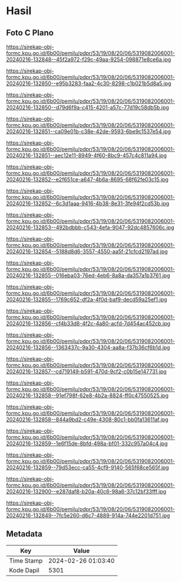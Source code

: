 # Hasil

## Foto C Plano

https://sirekap-obj-formc.kpu.go.id/6b00/pemilu/pdpr/53/19/08/20/06/5319082006001-20240216-132848--45f2a972-f29c-49aa-9254-098871e8ce6a.jpg

https://sirekap-obj-formc.kpu.go.id/6b00/pemilu/pdpr/53/19/08/20/06/5319082006001-20240216-132850--e95b3283-faa2-4c30-8298-c1b021b5d8a5.jpg

https://sirekap-obj-formc.kpu.go.id/6b00/pemilu/pdpr/53/19/08/20/06/5319082006001-20240216-132850--d79d6f9a-c415-4201-a57c-77d19c58db5b.jpg

https://sirekap-obj-formc.kpu.go.id/6b00/pemilu/pdpr/53/19/08/20/06/5319082006001-20240216-132851--ca09e01b-c38e-42de-9593-6be9c1537e54.jpg

https://sirekap-obj-formc.kpu.go.id/6b00/pemilu/pdpr/53/19/08/20/06/5319082006001-20240216-132851--aec12e11-8949-4f60-8bc9-457c4c811a94.jpg

https://sirekap-obj-formc.kpu.go.id/6b00/pemilu/pdpr/53/19/08/20/06/5319082006001-20240216-132852--e2f651ce-a647-4b6a-8695-68f62fe03c15.jpg

https://sirekap-obj-formc.kpu.go.id/6b00/pemilu/pdpr/53/19/08/20/06/5319082006001-20240216-132852--6c3d1aaa-9416-4b38-8e31-3fe94f2cd53b.jpg

https://sirekap-obj-formc.kpu.go.id/6b00/pemilu/pdpr/53/19/08/20/06/5319082006001-20240216-132853--492bdbbb-c543-4efa-9047-92dc4857606c.jpg

https://sirekap-obj-formc.kpu.go.id/6b00/pemilu/pdpr/53/19/08/20/06/5319082006001-20240216-132854--5188d8d6-3557-4550-aa5f-21cfcd2197ad.jpg

https://sirekap-obj-formc.kpu.go.id/6b00/pemilu/pdpr/53/19/08/20/06/5319082006001-20240216-132855--016eba03-76ed-4eb6-8a8a-da357a1b3761.jpg

https://sirekap-obj-formc.kpu.go.id/6b00/pemilu/pdpr/53/19/08/20/06/5319082006001-20240216-132855--1769c652-df2a-4f0d-baf9-decd59a25ef1.jpg

https://sirekap-obj-formc.kpu.go.id/6b00/pemilu/pdpr/53/19/08/20/06/5319082006001-20240216-132856--cf4b33d8-4f2c-4a80-acfd-7d454ac452cb.jpg

https://sirekap-obj-formc.kpu.go.id/6b00/pemilu/pdpr/53/19/08/20/06/5319082006001-20240216-132856--1363437c-9a30-4304-aa8a-f37b36cf6b1d.jpg

https://sirekap-obj-formc.kpu.go.id/6b00/pemilu/pdpr/53/19/08/20/06/5319082006001-20240216-132857--cd719149-b591-470d-9cf2-c0b15e147731.jpg

https://sirekap-obj-formc.kpu.go.id/6b00/pemilu/pdpr/53/19/08/20/06/5319082006001-20240216-132858--91ef798f-62e8-4b2a-8824-ff0c47550525.jpg

https://sirekap-obj-formc.kpu.go.id/6b00/pemilu/pdpr/53/19/08/20/06/5319082006001-20240216-132858--844a9bd2-c49e-4308-80c1-bb0fa13611af.jpg

https://sirekap-obj-formc.kpu.go.id/6b00/pemilu/pdpr/53/19/08/20/06/5319082006001-20240216-132859--1e6f15de-8bfd-498a-bf01-332c957a04c4.jpg

https://sirekap-obj-formc.kpu.go.id/6b00/pemilu/pdpr/53/19/08/20/06/5319082006001-20240216-132859--79d53ecc-ca55-4cf9-9140-565f68ce565f.jpg

https://sirekap-obj-formc.kpu.go.id/6b00/pemilu/pdpr/53/19/08/20/06/5319082006001-20240216-132900--e287daf8-b20a-40c6-98a6-37c12bf33fff.jpg

https://sirekap-obj-formc.kpu.go.id/6b00/pemilu/pdpr/53/19/08/20/06/5319082006001-20240216-132849--7fc5e260-d6c7-4889-914a-744e2201d751.jpg


## Metadata

| Key        | Value               |
| ---------- | ------------------- |
| Time Stamp | 2024-02-26 01:03:40 |
| Kode Dapil | 5301                |



